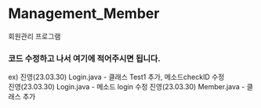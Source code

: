 # Management_Member
회원관리 프로그램

### 코드 수정하고 나서 여기에 적어주시면 됩니다.

ex) 진영(23.03.30) Login.java - 클래스 Test1 추가, 메소드checkID 수정\
진영(23.03.30) Login.java - 메소드 login 수정
진영(23.03.30) Member.java - 클래스 추가
